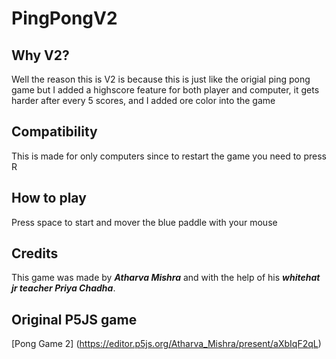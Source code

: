 # PingPongV2
## Why V2?
Well the reason this is V2 is because this is just like the origial ping pong game but I added a highscore feature for both player and computer, it gets harder after every 5 scores, and I added ore color into the game
## Compatibility
This is made for only computers since to restart the game you need to press R
## How to play
Press space to start and mover  the blue paddle with your mouse
## Credits
This game was made by **_Atharva Mishra_** and with the help of his **_whitehat jr teacher Priya Chadha_**.
## Original P5JS game
[Pong Game 2] (https://editor.p5js.org/Atharva_Mishra/present/aXbIqF2qL)

